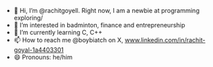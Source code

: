 - 👋 Hi, I’m @rachitgoyell. Right now, I am a newbie at programming exploring/
- 👀 I’m interested in badminton, finance and entrepreneurship
- 🌱 I’m currently learning C, C++
- 📫 How to reach me @boybiatch on X, www.linkedin.com/in/rachit-goyal-1a4403301
- 😄 Pronouns: he/him

<!---
rachitgoyell/rachitgoyell is a ✨ special ✨ repository because its `README.md` (this file) appears on your GitHub profile.
You can click the Preview link to take a look at your changes.
--->
